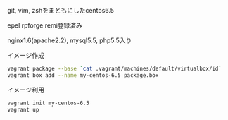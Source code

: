 git, vim, zshをまともにしたcentos6.5

epel rpforge remi登録済み

nginx1.6(apache2.2), mysql5.5, php5.5入り

イメージ作成
```sh
vagrant package --base `cat .vagrant/machines/default/virtualbox/id`
vagrant box add --name my-centos-6.5 package.box
```

イメージ利用
```sh
vagrant init my-centos-6.5
vagrant up
```
